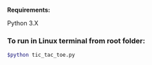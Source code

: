 <strong>Requirements:</strong>

Python 3.X

### To run in Linux terminal from root folder:
```bash
$python tic_tac_toe.py
```
